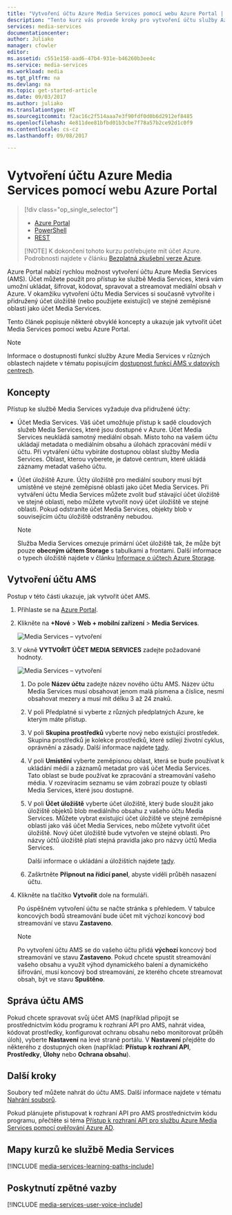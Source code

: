 ```yaml
---
title: "Vytvoření účtu Azure Media Services pomocí webu Azure Portal | Dokumentace Microsoftu"
description: "Tento kurz vás provede kroky pro vytvoření účtu služby Azure Media Services pomocí webu Azure Portal."
services: media-services
documentationcenter: 
author: Juliako
manager: cfowler
editor: 
ms.assetid: c551e158-aad6-47b4-931e-b46260b3ee4c
ms.service: media-services
ms.workload: media
ms.tgt_pltfrm: na
ms.devlang: na
ms.topic: get-started-article
ms.date: 09/03/2017
ms.author: juliako
ms.translationtype: HT
ms.sourcegitcommit: f2ac16c2f514aaa7e3f90fdf0d0b6d2912ef8485
ms.openlocfilehash: 4e811dee81bfbd01b3cbe7f78a57b2ce92d1c0f9
ms.contentlocale: cs-cz
ms.lasthandoff: 09/08/2017

---
```

# <a name="create-an-azure-media-services-account-using-the-azure-portal"></a>Vytvoření účtu Azure Media Services pomocí webu Azure Portal
> [!div class="op_single_selector"]
> * [Azure Portal](media-services-portal-create-account.md)
> * [PowerShell](media-services-manage-with-powershell.md)
> * [REST](https://docs.microsoft.com/rest/api/media/mediaservice)
> 
> [!NOTE]
> K dokončení tohoto kurzu potřebujete mít účet Azure. Podrobnosti najdete v článku [Bezplatná zkušební verze Azure](https://azure.microsoft.com/pricing/free-trial/). 
> 
> 

Azure Portal nabízí rychlou možnost vytvoření účtu Azure Media Services (AMS). Účet můžete použít pro přístup ke službě Media Services, která vám umožní ukládat, šifrovat, kódovat, spravovat a streamovat mediální obsah v Azure. V okamžiku vytvoření účtu Media Services si současně vytvoříte i přidružený účet úložiště (nebo použijete existující) ve stejné zeměpisné oblasti jako účet Media Services.

Tento článek popisuje některé obvyklé koncepty a ukazuje jak vytvořit účet Media Services pomocí webu Azure Portal.

> [!NOTE]
> Informace o dostupnosti funkcí služby Azure Media Services v různých oblastech najdete v tématu popisujícím [dostupnost funkcí AMS v datových centrech](scenarios-and-availability.md#availability).

## <a name="concepts"></a>Koncepty
Přístup ke službě Media Services vyžaduje dva přidružené účty:

* Účet Media Services. Váš účet umožňuje přístup k sadě cloudových služeb Media Services, které jsou dostupné v Azure. Účet Media Services neukládá samotný mediální obsah. Místo toho na vašem účtu ukládají metadata o mediálním obsahu a úlohách zpracování médií v účtu. Při vytváření účtu vybíráte dostupnou oblast služby Media Services. Oblast, kterou vyberete, je datové centrum, které ukládá záznamy metadat vašeho účtu.
  
* Účet úložiště Azure. Účty úložiště pro mediální soubory musí být umístěné ve stejné zeměpisné oblasti jako účet Media Services. Při vytváření účtu Media Services můžete zvolit buď stávající účet úložiště ve stejné oblasti, nebo můžete vytvořit nový účet úložiště ve stejné oblasti. Pokud odstraníte účet Media Services, objekty blob v souvisejícím účtu úložiště odstraněny nebudou.

  > [!NOTE]
  > Služba Media Services omezuje primární účet úložiště tak, že může být pouze **obecným účtem Storage** s tabulkami a frontami. Další informace o typech úložiště najdete v článku [Informace o účtech Azure Storage](https://docs.microsoft.com/azure/storage/common/storage-create-storage-account).

## <a name="create-an-ams-account"></a>Vytvoření účtu AMS
Postup v této části ukazuje, jak vytvořit účet AMS.

1. Přihlaste se na [Azure Portal](https://portal.azure.com/).
2. Klikněte na **+Nové** > **Web + mobilní zařízení** > **Media Services**.
   
    ![Media Services – vytvoření](./media/media-services-create-account/media-services-new1.png)
3. V okně **VYTVOŘIT ÚČET MEDIA SERVICES** zadejte požadované hodnoty.
   
    ![Media Services – vytvoření](./media/media-services-create-account/media-services-new3.png)
   
   1. Do pole **Název účtu** zadejte název nového účtu AMS. Název účtu Media Services musí obsahovat jenom malá písmena a číslice, nesmí obsahovat mezery a musí mít délku 3 až 24 znaků.
   2. V poli Předplatné si vyberte z různých předplatných Azure, ke kterým máte přístup.
   3. V poli **Skupina prostředků** vyberte nový nebo existující prostředek.  Skupina prostředků je kolekce prostředků, které sdílejí životní cyklus, oprávnění a zásady. Další informace najdete [tady](../azure-resource-manager/resource-group-overview.md#resource-groups).
   4. V poli **Umístění** vyberte zeměpisnou oblast, která se bude používat k ukládání médií a záznamů metadat pro váš účet Media Services. Tato oblast se bude používat ke zpracování a streamování vašeho média. V rozevíracím seznamu se vám zobrazí pouze ty oblasti Media Services, které jsou dostupné. 
   5. V poli **Účet úložiště** vyberte účet úložiště, který bude sloužit jako úložiště objektů blob mediálního obsahu z vašeho účtu Media Services. Můžete vybrat existující účet úložiště ve stejné zeměpisné oblasti jako váš účet Media Services, nebo můžete vytvořit účet úložiště. Nový účet úložiště bude vytvořen ve stejné oblasti. Pro názvy účtů úložiště platí stejná pravidla jako pro názvy účtů Media Services.
      
       Další informace o ukládání a úložištích najdete [tady](../storage/common/storage-introduction.md).
   6. Zaškrtněte **Připnout na řídicí panel**, abyste viděli průběh nasazení účtu.
4. Klikněte na tlačítko **Vytvořit** dole na formuláři.
   
    Po úspěšném vytvoření účtu se načte stránka s přehledem. V tabulce koncových bodů streamování bude účet mít výchozí koncový bod streamování ve stavu **Zastaveno**. 

    >[!NOTE]
    >Po vytvoření účtu AMS se do vašeho účtu přidá **výchozí** koncový bod streamování ve stavu **Zastaveno**. Pokud chcete spustit streamování vašeho obsahu a využít výhod dynamického balení a dynamického šifrování, musí koncový bod streamování, ze kterého chcete streamovat obsah, být ve stavu **Spuštěno**. 
   
## <a name="to-manage-your-ams-account"></a>Správa účtu AMS

Pokud chcete spravovat svůj účet AMS (například připojit se prostřednictvím kódu programu k rozhraní API pro AMS, nahrát videa, kódovat prostředky, konfigurovat ochranu obsahu nebo monitorovat průběh úloh), vyberte **Nastavení** na levé straně portálu. V **Nastavení** přejděte do některého z dostupných oken (například: **Přístup k rozhraní API**, **Prostředky**, **Úlohy** nebo **Ochrana obsahu**).


## <a name="next-steps"></a>Další kroky

Soubory teď můžete nahrát do účtu AMS. Další informace najdete v tématu [Nahrání souborů](media-services-portal-upload-files.md).

Pokud plánujete přistupovat k rozhraní API pro AMS prostřednictvím kódu programu, přečtěte si téma [Přístup k rozhraní API pro službu Azure Media Services pomocí ověřování Azure AD](media-services-use-aad-auth-to-access-ams-api.md).

## <a name="media-services-learning-paths"></a>Mapy kurzů ke službě Media Services
[!INCLUDE [media-services-learning-paths-include](../../includes/media-services-learning-paths-include.md)]

## <a name="provide-feedback"></a>Poskytnutí zpětné vazby
[!INCLUDE [media-services-user-voice-include](../../includes/media-services-user-voice-include.md)]


